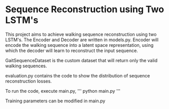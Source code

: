 # Sequence Reconstruction using Two LSTM's

This project aims to achieve walking sequence reconstruction using two LSTM's. The Encoder and Decoder are written in models.py. Encoder will encode the walking sequence into a latent space representation, using which the decoder will learn to reconstruct the input sequence.

GaitSequenceDataset is the custom dataset that will return only the valid walking sequences.

evaluation.py contains the code to show the distribution of sequence reconstruction losses.

To run the code, execute main.py, 
'''
python main.py
'''

Training parameters can be modified in main.py